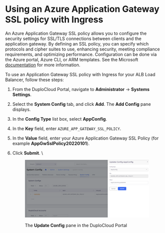 # Using an Azure Application Gateway SSL policy with Ingress

An Azure Application Gateway SSL policy allows you to configure the security settings for SSL/TLS connections between clients and the application gateway. By defining an SSL policy, you can specify which protocols and cipher suites to use, enhancing security, meeting compliance requirements, and optimizing performance. Configuration can be done via the Azure portal, Azure CLI, or ARM templates. See the Microsoft [documentation](https://learn.microsoft.com/en-us/azure/application-gateway/application-gateway-ssl-policy-overview) for more information.

To use an Application Gateway SSL policy with Ingress for your ALB Load Balancer, follow these steps:&#x20;

1. From the DuploCloud Portal, navigate to **Administrator** -> **Systems Settings**.
2. Select the **System Config** tab, and click **Add**. The **Add Config** pane displays.&#x20;
3. In the **Config Type** list box, select **AppConfig**.
4. In the **Key** field, enter `AZURE_APP_GATEWAY_SSL_POLICY`.
5. In the **Value** field, enter your Azure Application Gateway SSL Policy (for example **AppGwSslPolicy20220101**).
6.  Click **Submit**. \


    <figure><img src="../../../.gitbook/assets/Application gateway policy (2).png" alt=""><figcaption><p>The <strong>Update Config</strong> pane in the DuploCloud Portal</p></figcaption></figure>
